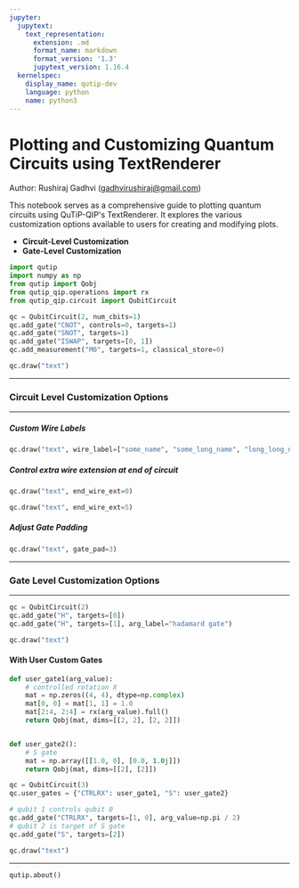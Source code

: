 ```yaml
---
jupyter:
  jupytext:
    text_representation:
      extension: .md
      format_name: markdown
      format_version: '1.3'
      jupytext_version: 1.16.4
  kernelspec:
    display_name: qutip-dev
    language: python
    name: python3
---
```


# Plotting and Customizing Quantum Circuits using TextRenderer
Author: Rushiraj Gadhvi (gadhvirushiraj@gmail.com)

This notebook serves as a comprehensive guide to plotting quantum circuits using QuTiP-QIP's TextRenderer. It explores the various customization options available to users for creating and modifying plots.

- **Circuit-Level Customization**
- **Gate-Level Customization**

```python
import qutip
import numpy as np
from qutip import Qobj
from qutip_qip.operations import rx
from qutip_qip.circuit import QubitCircuit
```

```python
qc = QubitCircuit(2, num_cbits=1)
qc.add_gate("CNOT", controls=0, targets=1)
qc.add_gate("SNOT", targets=1)
qc.add_gate("ISWAP", targets=[0, 1])
qc.add_measurement("M0", targets=1, classical_store=0)
```

```python
qc.draw("text")
```

---
### Circuit Level Customization Options
---


##### Custom Wire Labels

```python
qc.draw("text", wire_label=["some_name", "some_long_name", "long_long_name"])
```

##### Control extra wire extension at end of circuit

```python
qc.draw("text", end_wire_ext=0)
```

```python
qc.draw("text", end_wire_ext=5)
```

##### Adjust Gate Padding

```python
qc.draw("text", gate_pad=3)
```

---
### Gate Level Customization Options
---

```python
qc = QubitCircuit(2)
qc.add_gate("H", targets=[0])
qc.add_gate("H", targets=[1], arg_label="hadamard gate")
```

```python
qc.draw("text")
```

#### With User Custom Gates

```python
def user_gate1(arg_value):
    # controlled rotation X
    mat = np.zeros((4, 4), dtype=np.complex)
    mat[0, 0] = mat[1, 1] = 1.0
    mat[2:4, 2:4] = rx(arg_value).full()
    return Qobj(mat, dims=[[2, 2], [2, 2]])


def user_gate2():
    # S gate
    mat = np.array([[1.0, 0], [0.0, 1.0j]])
    return Qobj(mat, dims=[[2], [2]])
```

```python
qc = QubitCircuit(3)
qc.user_gates = {"CTRLRX": user_gate1, "S": user_gate2}

# qubit 1 controls qubit 0
qc.add_gate("CTRLRX", targets=[1, 0], arg_value=np.pi / 2)
# qubit 2 is target of S gate
qc.add_gate("S", targets=[2])
```

```python
qc.draw("text")
```

---

```python
qutip.about()
```
